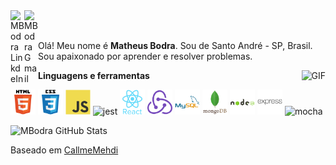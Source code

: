 <a href="https://www.linkedin.com/in/matheus-bodra/">
  <img align="left" alt="MBodra LinkdeIn" width="22px" src="https://cdn.jsdelivr.net/npm/simple-icons@v3/icons/linkedin.svg" />
</a>
<a href="mailto:matheusbodra@gmail.com">
  <img align="left" alt="MBodra Gmail" width="22px" src="https://cdn.jsdelivr.net/npm/simple-icons@7.0.0/icons/gmail.svg" />
</a>

<br />
<br />

Olá! Meu nome é **Matheus Bodra**. Sou de Santo André - SP, Brasil.
Sou apaixonado por aprender e resolver problemas.

  <img align="right" alt="GIF" src="https://i.pinimg.com/originals/e4/26/70/e426702edf874b181aced1e2fa5c6cde.gif" />

**Linguagens e ferramentas**  
<p>
  <img src="https://raw.githubusercontent.com/devicons/devicon/master/icons/html5/html5-original-wordmark.svg" alt="html5" width="40" height="40"/> 
  <img src="https://raw.githubusercontent.com/devicons/devicon/master/icons/css3/css3-original-wordmark.svg" alt="css3" width="40" height="40"/> 
  <img src="https://raw.githubusercontent.com/devicons/devicon/master/icons/javascript/javascript-original.svg" alt="javascript" width="40" height="40"/> 
  <img src="https://www.learnstorybook.com/intro-to-storybook/logo-jest.png" alt="jest" width="40" height="40" />
  <img src="https://raw.githubusercontent.com/devicons/devicon/master/icons/react/react-original-wordmark.svg" alt="react" width="40" height="40"/> 
  <img src="https://raw.githubusercontent.com/devicons/devicon/master/icons/redux/redux-original.svg" alt="redux" width="40" height="40"/> 
  <img src="https://raw.githubusercontent.com/devicons/devicon/master/icons/mysql/mysql-original-wordmark.svg" alt="mysql" width="40" height="40"/> 
  <img src="https://raw.githubusercontent.com/devicons/devicon/master/icons/mongodb/mongodb-original-wordmark.svg" alt="mongodb" width="40" height="40"/> 
  <img src="https://raw.githubusercontent.com/devicons/devicon/master/icons/nodejs/nodejs-original-wordmark.svg" alt="nodejs" width="40" height="40"/> 
  <img src="https://raw.githubusercontent.com/devicons/devicon/master/icons/express/express-original-wordmark.svg" alt="express" width="40" height="40"/> 
  <img src="https://cdn.jsdelivr.net/gh/devicons/devicon/icons/mocha/mocha-plain.svg" alt="mocha" width="40" height="40"/> 
</p>

![MBodra GitHub Stats](https://github-readme-stats.vercel.app/api?username=mbodra&count_private=true&show_icons=true&theme=tokyonight)

Baseado em [CallmeMehdi](https://github.com/CallmeMehdi)
